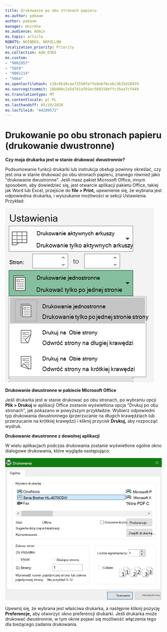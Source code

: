 ```yaml
---
title: Drukowanie po obu stronach papieru
ms.author: pebaum
author: pebaum
manager: mnirkhe
ms.audience: Admin
ms.topic: article
ROBOTS: NOINDEX, NOFOLLOW
localization_priority: Priority
ms.collection: Adm_O365
ms.custom:
- "9002957"
- "5659"
- "9001214"
- "5664"
ms.openlocfilehash: c28c8b10cae72550fe7fe8ebf6cebc3635d28459
ms.sourcegitcommit: 18b080c2a5d741af01ec589158effc35ea7cf449
ms.translationtype: MT
ms.contentlocale: pl-PL
ms.lasthandoff: 05/19/2020
ms.locfileid: "44289572"
---
```

# <a name="printing-on-both-sides-of-paper-duplex-printing"></a>Drukowanie po obu stronach papieru (drukowanie dwustronne)

**Czy moja drukarka jest w stanie drukować dwustronnie?**

Podsumowanie funkcji drukarki lub instrukcja obsługi powinny określać, czy jest ona w stanie drukować po obu stronach papieru, znanego również jako "drukowanie dwustronne". Jeśli masz pakiet Microsoft Office, innym sposobem, aby dowiedzieć się, jest otwarcie aplikacji pakietu Office, takiej jak Word lub Excel, przejście do **file > Print,** upewnienie się, że wybrana jest odpowiednia drukarka, i wyszukanie możliwości w sekcji Ustawienia. Przykład: 

![Ustawienia drukarki](media/print-settings.png)

**Drukowanie dwustronne w pakiecie Microsoft Office**

Jeśli drukarka jest w stanie drukować po obu stronach, po wybraniu opcji **Plik > Drukuj** w aplikacji Office zostanie wyświetlona opcja "Drukuj po obu stronach", jak pokazano w powyższym przykładzie.  Wybierz odpowiedni typ drukowania dwustronnego (przerzucanie na długich krawędziach lub przerzucanie na krótkiej krawędzi) i kliknij przycisk **Drukuj,** aby rozpocząć wydruk.

**Drukowanie dwustronne z dowolnej aplikacji**

W wielu aplikacjach podczas drukowania zostanie wyświetlone ogólne okno dialogowe drukowania, które wygląda następująco: 

![Okno dialogowe Drukowanie](media/print-dialog.png)

Upewnij się, że wybrana jest właściwa drukarka, a następnie kliknij pozycję **Preferencje,** aby otworzyć okno preferencji drukarki. Jeśli drukarka może drukować dwustronnie, w tym oknie pojawi się możliwość włączenia tego dla bieżącego zadania drukowania.
